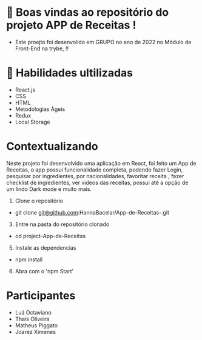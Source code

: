   
  #  📝 Boas vindas ao repositório do projeto APP de Receitas !

- Este proejto foi desenvolido em GRUPO no ano de 2022 no Módulo de Front-End na trybe, !!

# 🚦 Habilidades ultilizadas 
- React.js
- CSS
- HTML
- Metodologias Ágeis
- Redux
- Local Storage

# Contextualizando
Neste projeto foi desenvolvido  uma aplicação em React, foi feito um App de Receitas, o app possui funcionalidade completa, podendo fazer Login,  pesquisar por ingredientes, por nacionalidades, favoritar receita , fazer checklist de ingredientes, ver videos das receitas, possui até a opção de um lindo Dark mode e muito mais.

  1. Clone o repositório
  - git  clone git@github.com:HannaBacelar/App-de-Receitas-.git
  3. Entre na pasta do repositório clonado
  - cd project-App-de-Receitas
  5. Instale as dependencias 
   - npm install 
  6. Abra com o 'npm Start'
  
  # Participantes
  - Luá Octaviano
  - Thais Oliveira
  - Matheus Piggato
  - Joarez Ximenes
 
